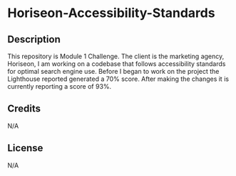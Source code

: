 # Horiseon-Accessibility-Standards

## Description
This repository is Module 1 Challenge. The client is the marketing agency, Horiseon, I am working on a codebase that follows accessibility standards for optimal search engine use. Before I began to work on the project the Lighthouse reported generated a 70% score. After making the changes it is currently reporting a score of 93%.

## Credits

N/A

## License

N/A